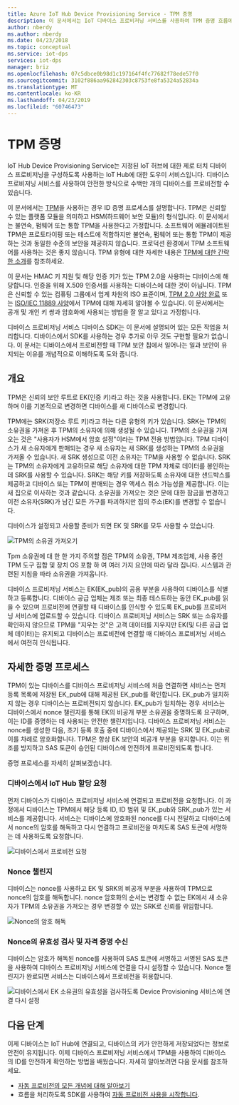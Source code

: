 ```yaml
---
title: Azure IoT Hub Device Provisioning Service - TPM 증명
description: 이 문서에서는 IoT 디바이스 프로비저닝 서비스를 사용하여 TPM 증명 흐름에 대한 개념적 개요를 제공합니다.
author: nberdy
ms.author: nberdy
ms.date: 04/23/2018
ms.topic: conceptual
ms.service: iot-dps
services: iot-dps
manager: briz
ms.openlocfilehash: 07c5dbce0b98d1c197164f4fc77682f78ede57f0
ms.sourcegitcommit: 3102f886aa962842303c8753fe8fa5324a52834a
ms.translationtype: MT
ms.contentlocale: ko-KR
ms.lasthandoff: 04/23/2019
ms.locfileid: "60746473"
---
```

# <a name="tpm-attestation"></a>TPM 증명

IoT Hub Device Provisioning Service는 지정된 IoT 허브에 대한 제로 터치 디바이스 프로비저닝을 구성하도록 사용하는 IoT Hub에 대한 도우미 서비스입니다. 디바이스 프로비저닝 서비스를 사용하여 안전한 방식으로 수백만 개의 디바이스를 프로비전할 수 있습니다.

이 문서에서는 [TPM](./concepts-device.md)을 사용하는 경우 ID 증명 프로세스를 설명합니다. TPM은 신뢰할 수 있는 플랫폼 모듈을 의미하고 HSM(하드웨어 보안 모듈)의 형식입니다. 이 문서에서는 불연속, 펌웨어 또는 통합 TPM을 사용한다고 가정합니다. 소프트웨어 에뮬레이트된 TPM은 프로토타이핑 또는 테스트에 적합하지만 불연속, 펌웨어 또는 통합 TPM이 제공하는 것과 동일한 수준의 보안을 제공하지 않습니다. 프로덕션 환경에서 TPM 소프트웨어를 사용하는 것은 좋지 않습니다. TPM 유형에 대한 자세한 내용은 [TPM에 대한 간략한 소개](https://trustedcomputinggroup.org/wp-content/uploads/TPM-2.0-A-Brief-Introduction.pdf)를 참조하세요.

이 문서는 HMAC 키 지원 및 해당 인증 키가 있는 TPM 2.0을 사용하는 디바이스에 해당합니다. 인증을 위해 X.509 인증서를 사용하는 디바이스에 대한 것이 아닙니다. TPM은 신뢰할 수 있는 컴퓨팅 그룹에서 업계 차원의 ISO 표준이며, [TPM 2.0 사양 완료](https://trustedcomputinggroup.org/tpm-library-specification/) 또는 [ISO/IEC 11889 사양](https://www.iso.org/standard/66510.html)에서 TPM에 대해 자세히 알아볼 수 있습니다. 이 문서에서는 공개 및 개인 키 쌍과 암호화에 사용되는 방법을 잘 알고 있다고 가정합니다.

디바이스 프로비저닝 서비스 디바이스 SDK는 이 문서에 설명되어 있는 모든 작업을 처리합니다. 디바이스에서 SDK를 사용하는 경우 추가로 아무 것도 구현할 필요가 없습니다. 이 문서는 디바이스에서 프로비전할 때 TPM 보안 칩에서 일어나는 일과 보안이 유지되는 이유를 개념적으로 이해하도록 도와 줍니다.

## <a name="overview"></a>개요

TPM은 신뢰의 보안 루트로 EK(인증 키)라고 하는 것을 사용합니다. EK는 TPM에 고유하며 이를 기본적으로 변경하면 디바이스를 새 디바이스로 변경합니다.

TPM에는 SRK(저장소 루트 키)라고 하는 다른 유형의 키가 있습니다. SRK는 TPM의 소유권을 가져온 후 TPM의 소유자에 의해 생성될 수 있습니다. TPM의 소유권을 가져오는 것은 "사용자가 HSM에서 암호 설정"이라는 TPM 전용 방법입니다. TPM 디바이스가 새 소유자에게 판매되는 경우 새 소유자는 새 SRK를 생성하는 TPM의 소유권을 가져올 수 있습니다. 새 SRK 생성으로 이전 소유자는 TPM을 사용할 수 없습니다. SRK는 TPM의 소유자에게 고유하므로 해당 소유자에 대한 TPM 자체로 데이터를 봉인하는 데 SRK를 사용할 수 있습니다. SRK는 해당 키를 저장하도록 소유자에 대한 샌드박스를 제공하고 디바이스 또는 TPM이 판매되는 경우 액세스 취소 가능성을 제공합니다. 이는 새 집으로 이사하는 것과 같습니다. 소유권을 가져오는 것은 문에 대한 잠금을 변경하고 이전 소유자(SRK)가 남긴 모든 가구를 파괴하지만 집의 주소(EK)를 변경할 수 없습니다.

디바이스가 설정되고 사용할 준비가 되면 EK 및 SRK를 모두 사용할 수 있습니다.

![TPM의 소유권 가져오기](./media/concepts-tpm-attestation/tpm-ownership.png)

Tpm 소유권에 대 한 한 가지 주의할 점은 TPM의 소유권, TPM 제조업체, 사용 중인 TPM 도구 집합 및 장치 OS 포함 하 여 여러 가지 요인에 따라 달라 집니다. 시스템과 관련된 지침을 따라 소유권을 가져옵니다.

디바이스 프로비저닝 서비스는 EK(EK_pub)의 공용 부분을 사용하여 디바이스를 식별하고 등록합니다. 디바이스 공급 업체는 제조 또는 최종 테스트하는 동안 EK_pub를 읽을 수 있으며 프로비전에 연결할 때 디바이스를 인식할 수 있도록 EK_pub를 프로비저닝 서비스에 업로드할 수 있습니다. 디바이스 프로비저닝 서비스는 SRK 또는 소유자를 확인하지 않으므로 TPM을 "지우는 것"은 고객 데이터를 지우지만 EK(및 다른 공급 업체 데이터)는 유지되고 디바이스는 프로비전에 연결할 때 디바이스 프로비저닝 서비스에서 여전히 인식됩니다.

## <a name="detailed-attestation-process"></a>자세한 증명 프로세스

TPM이 있는 디바이스를 디바이스 프로비저닝 서비스에 처음 연결하면 서비스는 먼저 등록 목록에 저장된 EK_pub에 대해 제공된 EK_pub를 확인합니다. EK_pub가 일치하지 않는 경우 디바이스는 프로비전되지 않습니다. EK_pub가 일치하는 경우 서비스는 디바이스에서 nonce 챌린지를 통해 EK의 비공개 부분 소유권을 증명하도록 요구하며, 이는 ID를 증명하는 데 사용되는 안전한 챌린지입니다. 디바이스 프로비저닝 서비스는 nonce를 생성한 다음, 초기 등록 호출 중에 디바이스에서 제공되는 SRK 및 EK_pub로 이를 차례로 암호화합니다. TPM은 항상 EK 보안의 비공개 부분을 유지합니다. 이는 위조를 방지하고 SAS 토큰이 승인된 디바이스에 안전하게 프로비전되도록 합니다.

증명 프로세스를 자세히 살펴보겠습니다.

### <a name="device-requests-an-iot-hub-assignment"></a>디바이스에서 IoT Hub 할당 요청

먼저 디바이스가 디바이스 프로비저닝 서비스에 연결되고 프로비전을 요청합니다. 이 과정에서 디바이스는 TPM에서 해당 등록 ID, ID 범위 및 EK_pub와 SRK_pub가 있는 서비스를 제공합니다. 서비스는 디바이스에 암호화된 nonce를 다시 전달하고 디바이스에서 nonce의 암호를 해독하고 다시 연결하고 프로비전을 마치도록 SAS 토큰에 서명하는 데 사용하도록 요청합니다.

![디바이스에서 프로비전 요청](./media/concepts-tpm-attestation/step-one-request-provisioning.png)

### <a name="nonce-challenge"></a>Nonce 챌린지

디바이스는 nonce를 사용하고 EK 및 SRK의 비공개 부분을 사용하여 TPM으로 nonce의 암호를 해독합니다. nonce 암호화의 순서는 변경할 수 없는 EK에서 새 소유자가 TPM의 소유권을 가져오는 경우 변경할 수 있는 SRK로 신뢰를 위임합니다.

![Nonce의 암호 해독](./media/concepts-tpm-attestation/step-two-nonce.png)

### <a name="validate-the-nonce-and-receive-credentials"></a>Nonce의 유효성 검사 및 자격 증명 수신

디바이스는 암호가 해독된 nonce를 사용하여 SAS 토큰에 서명하고 서명된 SAS 토큰을 사용하여 디바이스 프로비저닝 서비스에 연결을 다시 설정할 수 있습니다. Nonce 챌린지가 완료되면 서비스는 디바이스에서 프로비전을 허용합니다.

![디바이스에서 EK 소유권의 유효성을 검사하도록 Device Provisioning 서비스에 연결 다시 설정](./media/concepts-tpm-attestation/step-three-validation.png)

## <a name="next-steps"></a>다음 단계

이제 디바이스는 IoT Hub에 연결되고, 디바이스의 키가 안전하게 저장되었다는 정보로 안전이 유지됩니다. 이제 디바이스 프로비저닝 서비스에서 TPM을 사용하여 디바이스의 ID를 안전하게 확인하는 방법을 배웠습니다. 자세히 알아보려면 다음 문서를 참조하세요.

* [자동 프로비전의 모든 개념에 대해 알아보기](./concepts-auto-provisioning.md)
* 흐름을 처리하도록 SDK를 사용하여 [자동 프로비전 사용을 시작합니다](./quick-setup-auto-provision.md).
